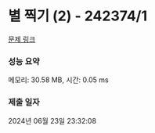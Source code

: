 # 별 찍기 (2) - 242374/1 

[문제 링크](https://level.goorm.io/exam/242374/%EB%B3%84-%EC%B0%8D%EA%B8%B0-2/quiz/1) 

### 성능 요약

메모리: 30.58 MB, 시간: 0.05 ms

### 제출 일자

2024년 06월 23일 23:32:08

